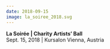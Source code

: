 ```yaml
---
date: 2018-09-15
image: la_soiree_2018.svg
---
```

**La Soirée \| Charity Artists’ Ball**  
Sept. 15, 2018 | Kursalon Vienna, Austria